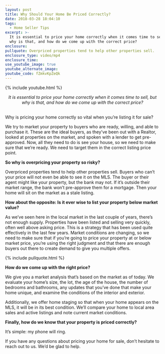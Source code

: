 ```yaml
---
layout: post
title: Why Should Your Home Be Priced Correctly?
date: 2018-03-28 18:04:10
tags:
  - Home Seller Tips
excerpt: >-
  It is essential to price your home correctly when it comes time to sell, but
  why is that, and how do we come up with the correct price?
enclosure:
pullquote: Overpriced properties tend to help other properties sell.
enclosure_type: video/mp4
enclosure_time:
use_youtube_image: true
youtube_alternate_image:
youtube_code: fZmkvKpZeQk
---
```


{% include youtube.html %}

<center><em>It is essential to price your home correctly when it comes time to sell, but why is that, and how do we come up with the correct price?</em></center>

<center>&nbsp;</center>

Why is pricing your home correctly so vital when you’re listing it for sale?

We try to market your property to buyers who are ready, willing, and able to purchase it. These are the ideal buyers, as they’ve been out with a Realtor, looked at properties on the market, and spoken with a lender to get pre-approved. Now, all they need to do is see your house, so we need to make sure that we’re ready. We need to target them in the correct listing price point.

**So why is overpricing your property so risky?**

Overpriced properties tend to help other properties sell. Buyers who can’t your price will not even be able to see it on the MLS. The buyer or their agent might like your property, but the bank may not. If it’s outside their market range, the bank won’t pre-approve them for a mortgage. Then your home will sit on the market as a stale listing.

**How about the opposite: Is it ever wise to list your property below market value?**

As we’ve seen here in the local market in the last couple of years, there’s not enough supply. Properties have been listed and selling very quickly, often well above asking price. This is a strategy that has been used quite effectively in the last few years. Market conditions are changing, so we need to make sure that if you’re going to price your property at or below market price, you’re using the right judgment and that there are enough buyers out there to create demand to give you multiple offers.

{% include pullquote.html %}

**How do we come up with the right price?**

We give you a market analysis that’s based on the market as of today. We evaluate your home’s size, the lot, the age of the house, the number of bedrooms and bathrooms, any updates that you’ve done that make your home unique, and examine the conditions of the interior and exterior.

Additionally, we offer home staging so that when your home appears on the MLS, it will be in its best condition. We’ll compare your home to local area sales and active listings and note current market conditions.

**Finally, how do we know that your property is priced correctly?**

It’s simple: my phone will ring.

If you have any questions about pricing your home for sale, don’t hesitate to reach out to us. We’d be glad to help.<br>&nbsp;